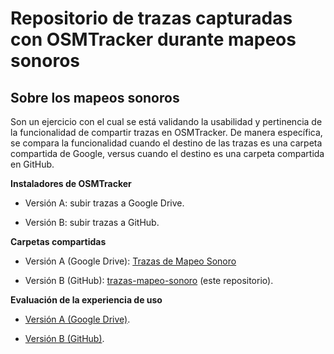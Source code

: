 #  Repositorio de trazas capturadas con OSMTracker durante mapeos sonoros

## Sobre los mapeos sonoros

Son un ejercicio con el cual se está validando la usabilidad y pertinencia de la funcionalidad de compartir trazas en OSMTracker. De manera específica, se compara la funcionalidad cuando el destino de las trazas es una carpeta compartida de Google, versus cuando el destino es una carpeta compartida en GitHub. 


**Instaladores de OSMTracker**

 * Versión A: subir trazas a Google Drive.

 * Versión B: subir trazas a GitHub.


**Carpetas compartidas**

 * Versión A (Google Drive): [Trazas de Mapeo Sonoro](https://drive.google.com/drive/u/1/folders/10sDPgnEfh3wRggXtxO-6-F5Tpsagnm_o)

 * Versión B (GitHub): [trazas-mapeo-sonoro](https://github.com/labexp/trazas-mapeo-sonoro/) (este repositorio).


**Evaluación de la experiencia de uso**

 * [Versión A (Google Drive)](https://forms.gle/Z7FqTdKoXSgNmBuRA).

 * [Versión B (GitHub)](https://forms.gle/RJPBbQ16TVsx6hnn9).
